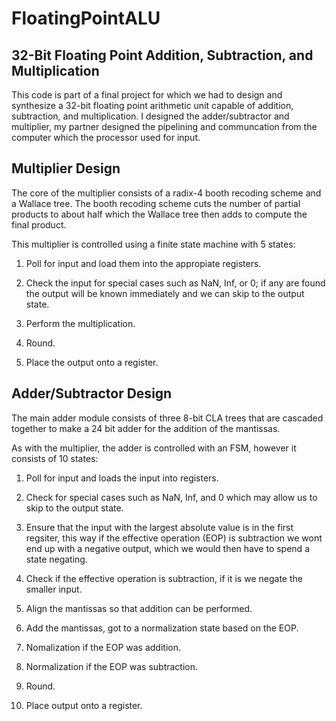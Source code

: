 # FloatingPointALU

## 32-Bit Floating Point Addition, Subtraction, and Multiplication

This code is part of a final project for which we had to design and synthesize a 32-bit floating point arithmetic unit capable of addition, subtraction, and multiplication.
I designed the adder/subtractor and multiplier, my partner designed the pipelining and communcation from the computer which the processor used for input. 

## Multiplier Design

The core of the multiplier consists of a radix-4 booth recoding scheme and a Wallace tree.
The booth recoding scheme cuts the number of partial products to about half which the Wallace tree then adds to compute the final product.

This multiplier is controlled using a finite state machine with 5 states:

1. Poll for input and load them into the appropiate registers. 

2. Check the input for special cases such as NaN, Inf, or 0; if any are found the output will be known immediately and we
can skip to the output state.

3. Perform the multiplication.

4. Round.

5. Place the output onto a register.

## Adder/Subtractor Design

The main adder module consists of three 8-bit CLA trees that are cascaded together to make a 24 bit adder for the addition of the
mantissas. 

As with the multiplier, the adder is controlled with an FSM, however it consists of 10 states:

1. Poll for input and loads the input into registers.

2. Check for special cases such as NaN, Inf, and 0 which may allow us to skip to the output state.

3. Ensure that the input with the largest absolute value is in the first regsiter, this way if the effective 
operation (EOP) is subtraction we wont end up with a negative output, which we would then have to spend a state negating.

4. Check if the effective operation is subtraction, if it is we negate the smaller input. 

5. Align the mantissas so that addition can be performed.

6. Add the mantissas, got to a normalization state based on the EOP.

7. Nomalization if the EOP was addition.

8. Normalization if the EOP was subtraction.

9. Round.

10. Place output onto a register.
